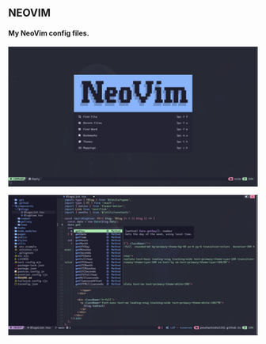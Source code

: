 ## NEOVIM

#### My NeoVim config files.

![screenshots 1](https://raw.githubusercontent.com/prashantrahul141/.nvim/main/media/image.png)

![screenshots 2](https://raw.githubusercontent.com/prashantrahul141/.nvim/main/media/image-1.png)
